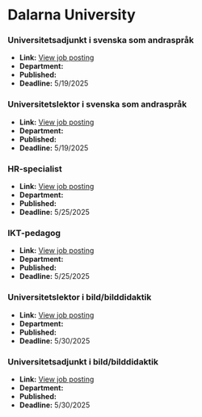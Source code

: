 # Dalarna University

### Universitetsadjunkt i svenska som andraspråk
- **Link:** [View job posting](https://www.du.se/en/about-du/career-opportunities/vacant-positions/vacant-position/?job=2567)
- **Department:** 
- **Published:** 
- **Deadline:** 5/19/2025

### Universitetslektor i svenska som andraspråk
- **Link:** [View job posting](https://www.du.se/en/about-du/career-opportunities/vacant-positions/vacant-position/?job=2570)
- **Department:** 
- **Published:** 
- **Deadline:** 5/19/2025

### HR-specialist
- **Link:** [View job posting](https://www.du.se/en/about-du/career-opportunities/vacant-positions/vacant-position/?job=2569)
- **Department:** 
- **Published:** 
- **Deadline:** 5/25/2025

### IKT-pedagog
- **Link:** [View job posting](https://www.du.se/en/about-du/career-opportunities/vacant-positions/vacant-position/?job=2551)
- **Department:** 
- **Published:** 
- **Deadline:** 5/25/2025

### Universitetslektor i bild/bilddidaktik
- **Link:** [View job posting](https://www.du.se/en/about-du/career-opportunities/vacant-positions/vacant-position/?job=2538)
- **Department:** 
- **Published:** 
- **Deadline:** 5/30/2025

### Universitetsadjunkt i bild/bilddidaktik
- **Link:** [View job posting](https://www.du.se/en/about-du/career-opportunities/vacant-positions/vacant-position/?job=2539)
- **Department:** 
- **Published:** 
- **Deadline:** 5/30/2025

